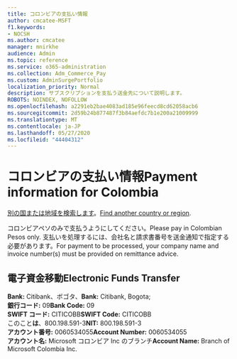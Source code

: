 ```yaml
---
title: コロンビアの支払い情報
author: cmcatee-MSFT
f1.keywords:
- NOCSH
ms.author: cmcatee
manager: mnirkhe
audience: Admin
ms.topic: reference
ms.service: o365-administration
ms.collection: Adm_Commerce_Pay
ms.custom: AdminSurgePortfolio
localization_priority: Normal
description: サブスクリプションを支払う送金先について説明します。
ROBOTS: NOINDEX, NOFOLLOW
ms.openlocfilehash: a2291eb2bae4083ad185e96feecd8cd62058acb6
ms.sourcegitcommit: 2d59b24b877487f3b84aefdc7b1e200a21009999
ms.translationtype: MT
ms.contentlocale: ja-JP
ms.lasthandoff: 05/27/2020
ms.locfileid: "44404312"
---
```

# <a name="payment-information-for-colombia"></a><span data-ttu-id="4eb96-103">コロンビアの支払い情報</span><span class="sxs-lookup"><span data-stu-id="4eb96-103">Payment information for Colombia</span></span>

<span data-ttu-id="4eb96-104">[別の国または地域を検索します](../billing-and-payments/pay-for-your-subscription.md)。</span><span class="sxs-lookup"><span data-stu-id="4eb96-104">[Find another country or region](../billing-and-payments/pay-for-your-subscription.md).</span></span>

<span data-ttu-id="4eb96-105">コロンビアペソのみで支払うようにしてください。</span><span class="sxs-lookup"><span data-stu-id="4eb96-105">Please pay in Colombian Pesos only.</span></span> <span data-ttu-id="4eb96-106">支払いを処理するには、会社名と請求書番号を送金通知で指定する必要があります。</span><span class="sxs-lookup"><span data-stu-id="4eb96-106">For payment to be processed, your company name and invoice number(s) must be provided on remittance advice.</span></span>

## <a name="electronic-funds-transfer"></a><span data-ttu-id="4eb96-107">電子資金移動</span><span class="sxs-lookup"><span data-stu-id="4eb96-107">Electronic Funds Transfer</span></span>

<span data-ttu-id="4eb96-108">**Bank:** Citibank、ボゴタ、</span><span class="sxs-lookup"><span data-stu-id="4eb96-108">**Bank:** Citibank, Bogota;</span></span>  
<span data-ttu-id="4eb96-109">**銀行コード:** 09</span><span class="sxs-lookup"><span data-stu-id="4eb96-109">**Bank Code:** 09</span></span>  
<span data-ttu-id="4eb96-110">**SWIFT コード:** CITICOBB</span><span class="sxs-lookup"><span data-stu-id="4eb96-110">**SWIFT Code:** CITICOBB</span></span>  
<span data-ttu-id="4eb96-111">このこと**は**、800.198.591-3</span><span class="sxs-lookup"><span data-stu-id="4eb96-111">**NIT:** 800.198.591-3</span></span>  
<span data-ttu-id="4eb96-112">**アカウント番号:** 0060534055</span><span class="sxs-lookup"><span data-stu-id="4eb96-112">**Account Number:** 0060534055</span></span>  
<span data-ttu-id="4eb96-113">**アカウント名:** Microsoft コロンビア Inc のブランチ</span><span class="sxs-lookup"><span data-stu-id="4eb96-113">**Account Name:** Branch of Microsoft Colombia Inc.</span></span>   
